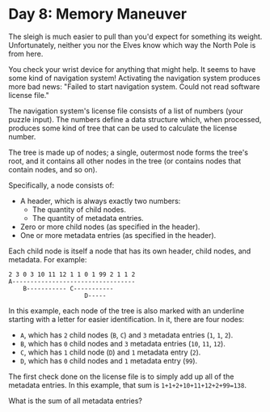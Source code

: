 # Day 8: Memory Maneuver #

The sleigh is much easier to pull than you'd expect for something its weight. Unfortunately, neither you nor the Elves know which way the North Pole is from here.

You check your wrist device for anything that might help. It seems to have some kind of navigation system! Activating the navigation system produces more bad news: "Failed to start navigation system. Could not read software license file."

The navigation system's license file consists of a list of numbers (your puzzle input). The numbers define a data structure which, when processed, produces some kind of tree that can be used to calculate the license number.

The tree is made up of nodes; a single, outermost node forms the tree's root, and it contains all other nodes in the tree (or contains nodes that contain nodes, and so on).

Specifically, a node consists of:

*    A header, which is always exactly two numbers:
     *   The quantity of child nodes.
     *   The quantity of metadata entries.
*    Zero or more child nodes (as specified in the header).
*    One or more metadata entries (as specified in the header).

Each child node is itself a node that has its own header, child nodes, and metadata. For example:
```
2 3 0 3 10 11 12 1 1 0 1 99 2 1 1 2
A----------------------------------
    B----------- C-----------
                     D-----
```
In this example, each node of the tree is also marked with an underline starting with a letter for easier identification. In it, there are four nodes:

*    `A`, which has `2` child nodes (`B`, `C`) and `3` metadata entries (`1`, `1`, `2`).
*    `B`, which has `0` child nodes and `3` metadata entries (`10`, `11`, `12`).
*    `C`, which has `1` child node (`D`) and `1` metadata entry (`2`).
*    `D`, which has `0` child nodes and `1` metadata entry (`99`).

The first check done on the license file is to simply add up all of the metadata entries. In this example, that sum is `1+1+2+10+11+12+2+99=138`.

What is the sum of all metadata entries?

